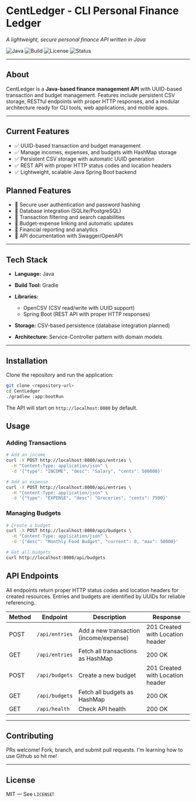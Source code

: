 # CentLedger - CLI Personal Finance Ledger

*A lightweight, secure personal finance API written in Java*

![Java](https://img.shields.io/badge/language-Java-orange)
![Build](https://img.shields.io/badge/build-Gradle-blue)
![License](https://img.shields.io/badge/license-MIT-green)
![Status](https://img.shields.io/badge/status-Pre--Alpha-yellow)

---

## **About**

CentLedger is a **Java-based finance management API** with UUID-based transaction and budget management. Features include persistent CSV storage, RESTful endpoints with proper HTTP responses, and a modular architecture ready for CLI tools, web applications, and mobile apps.

---

## **Current Features**

* ✅ UUID-based transaction and budget management
* ✅ Manage incomes, expenses, and budgets with HashMap storage
* ✅ Persistent CSV storage with automatic UUID generation
* ✅ REST API with proper HTTP status codes and location headers
* ✅ Lightweight, scalable Java Spring Boot backend

## **Planned Features**

* 🔄 Secure user authentication and password hashing
* 🔄 Database integration (SQLite/PostgreSQL)
* 🔄 Transaction filtering and search capabilities
* 🔄 Budget-expense linking and automatic updates
* 🔄 Financial reporting and analytics
* 🔄 API documentation with Swagger/OpenAPI

---

## **Tech Stack**

* **Language:** Java
* **Build Tool:** Gradle
* **Libraries:**

  * OpenCSV (CSV read/write with UUID support)
  * Spring Boot (REST API with proper HTTP responses)

* **Storage:** CSV-based persistence (database integration planned)
* **Architecture:** Service-Controller pattern with domain models

---

## **Installation**

Clone the repository and run the application:

```bash
git clone <repository-url>
cd CentLedger
./gradlew :app:bootRun
```

The API will start on `http://localhost:8080` by default.

## **Usage**

### Adding Transactions
```bash
# Add an income
curl -X POST http://localhost:8080/api/entries \
  -H "Content-Type: application/json" \
  -d '{"type": "INCOME", "desc": "Salary", "cents": 500000}'

# Add an expense
curl -X POST http://localhost:8080/api/entries \
  -H "Content-Type: application/json" \
  -d '{"type": "EXPENSE", "desc": "Groceries", "cents": 7500}'
```

### Managing Budgets
```bash
# Create a budget
curl -X POST http://localhost:8080/api/budgets \
  -H "Content-Type: application/json" \
  -d '{"desc": "Monthly Food Budget", "current": 0, "max": 50000}'

# Get all budgets
curl http://localhost:8080/api/budgets
```

## **API Endpoints**

All endpoints return proper HTTP status codes and location headers for created resources. Entries and budgets are identified by UUIDs for reliable referencing.

| Method | Endpoint         | Description                            | Response |
| ------ | ---------------- | -------------------------------------- | -------- |
| POST   | `/api/entries`   | Add a new transaction (income/expense) | 201 Created with Location header |
| GET    | `/api/entries`   | Fetch all transactions as HashMap      | 200 OK |
| POST   | `/api/budgets`   | Create a new budget                    | 201 Created with Location header |
| GET    | `/api/budgets`   | Fetch all budgets as HashMap           | 200 OK |
| GET    | `/api/health`    | Check API health                       | 200 OK |

---


## **Contributing**

PRs welcome! Fork, branch, and submit pull requests. I'm learning how to use Github so hit me!

---

## **License**

MIT — See `LICENSE`!


